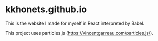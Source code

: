 # kkhonets.github.io

This is the website I made for myself in React interpreted by Babel.

This project uses particles.js (https://vincentgarreau.com/particles.js/).
